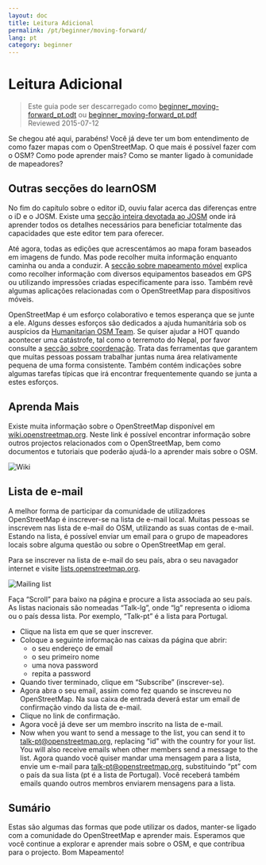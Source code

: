 ```yaml
---
layout: doc
title: Leitura Adicional
permalink: /pt/beginner/moving-forward/
lang: pt
category: beginner
---
```


Leitura Adicional
===============

> Este guia pode ser descarregado como [beginner_moving-forward_pt.odt](/files/beginner_moving-forward_pt.odt) ou [beginner_moving-forward_pt.pdf](/files/beginner_moving-forward_pt.pdf)  
> Reviewed 2015-07-12  

Se chegou até aqui, parabéns! Você já deve ter um bom entendimento de como fazer mapas com o OpenStreetMap. O que mais é possível fazer com o OSM? Como pode aprender mais? Como se manter ligado à comunidade de mapeadores?  

Outras secções do learnOSM
---------------------------

No fim do capítulo sobre o editor iD, ouviu falar acerca das diferenças entre o iD e o JOSM. Existe uma [secção inteira devotada ao JOSM](/pt/josm/) onde irá aprender todos os detalhes necessários para beneficiar totalmente das capacidades que este editor tem para oferecer.  

Até agora, todas as edições que acrescentámos ao mapa foram baseados em imagens de fundo. Mas pode recolher muita informação enquanto caminha ou anda a conduzir. A [secção sobre mapeamento móvel](/pt/mobile-mapping/) explica como recolher informação com diversos equipamentos baseados em GPS ou utilizando impressões criadas especificamente para isso. Também revê algumas aplicações relacionadas com o OpenStreetMap para dispositivos móveis.  

OpenStreetMap é um esforço colaborativo e temos esperança que se junte a ele. Alguns desses esforços são dedicados a ajuda humanitária sob os auspícios da [Humanitarian OSM Team](http://hotosm.org). Se quiser ajudar a HOT quando acontecer uma catástrofe, tal como o terremoto do Nepal, por favor consulte a [secção sobre coordenação](/pt/coordination/). Trata das ferramentas que garantem que muitas pessoas possam trabalhar juntas numa área relativamente pequena de uma forma consistente. Também contém indicações sobre algumas tarefas típicas que irá encontrar frequentemente quando se junta a estes esforços.  


Aprenda Mais
----------

Existe muita informação sobre o OpenStreetMap disponível em  [wiki.openstreetmap.org](http://wiki.openstreetmap.org/). Neste link é possível encontrar informação sobre outros projectos relacionados com o OpenStreetMap, bem como documentos e tutoriais que poderão ajudá-lo a aprender mais sobre o OSM.  

![Wiki][]

<!-- also more info on this site once it is prepared -->

Lista de e-mail
------------

A melhor forma de participar da comunidade de utilizadores OpenStreetMap é inscrever-se na lista de e-mail local. Muitas pessoas se inscrevem nas lista de e-mail do OSM, utilizando as suas contas de e-mail. Estando na lista, é possível enviar um email para o grupo de mapeadores locais sobre alguma questão ou sobre o OpenStreetMap em geral.  

Para se inscrever na lista de e-mail do seu país, abra o seu navagador internet e visite [lists.openstreetmap.org](http://lists.openstreetmap.org/).  

![Mailing list][]

Faça “Scroll” para baixo na página e procure a lista associada ao seu país. As listas nacionais são nomeadas “Talk-lg”, onde “lg” representa o idioma ou o país dessa lista. Por exemplo, “Talk-pt” é a lista para Portugal.  

- Clique na lista em que se quer inscrever.  
- Coloque a seguinte informação nas caixas da página que abrir:  
    +  o seu endereço de email  
    +  o seu primeiro nome  
    +  uma nova password  
    +  repita a password  
- Quando tiver terminado, clique em “Subscribe” (inscrever-se).
- Agora abra o seu email, assim como fez quando se inscreveu no OpenStreetMap. Na sua caixa de entrada deverá estar um email de confirmação vindo da lista de e-mail.  
- Clique no link de confirmação.  
- Agora você já deve ser um membro inscrito na lista de e-mail.  
- Now when you want to send a message to the list, you can send it to [talk-pt@openstreetmap.org](mailto:talk-pt@openstreetmap.org), replacing "id" with the country for your list. You will also receive emails when other members send a message to the list. Agora quando você quiser mandar uma mensagem para a lista, envie um e-mail para [talk-pt@openstreetmap.org](mailto:talk-pt@openstreetmap.org), substituindo “pt” com o país da sua lista (pt é a lista de Portugal). Você receberá também emails quando outros membros enviarem mensagens para a lista.  

<!-- maybe expand and put this back later
MapOSMatic
----------

Um desses projetos é chamado “MapOSMatic”, que você pode acessar a partir do seu
navegador em  [maposmatic.org](http://www.maposmatic.org/). É 
uma ferramenta simples para imprimir um mapa de qualquer área de sua escolha. O mapa será
criado automaticamente, com uma grade sobreposta e um 
índice de localizações que estão incluídas na área.

![MapOSMatic][]
-->


Sumário
-------

Estas são algumas das formas que pode utilizar os dados, manter-se ligado com a comunidade do OpenStreetMap e aprender mais. Esperamos que você continue a explorar e aprender mais sobre o OSM, e que contribua para o projecto. Bom Mapeamento!


[MapOSMatic]: /images/beginner/maposmatic-homepage.png
[Wiki]: /images/beginner/osm-wiki.png
[Mailing list]: /images/beginner/osm-mailing-lists.png